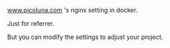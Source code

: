 www.picoluna.com 's nginx setting in docker.

Just for referrer.

But you can modify the settings to adjust your project.
